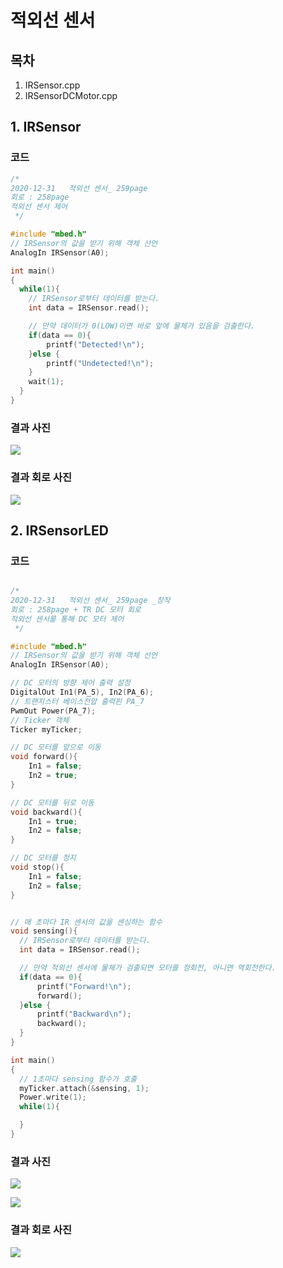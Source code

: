# 적외선 센서

## 목차
1. IRSensor.cpp
2. IRSensorDCMotor.cpp

## 1. IRSensor
### 코드
```c++
/*
2020-12-31   적외선 센서_ 259page
회로 : 258page
적외선 센서 제어
 */

#include "mbed.h"
// IRSensor의 값을 받기 위해 객체 선언
AnalogIn IRSensor(A0);

int main()
{
  while(1){
    // IRSensor로부터 데이터를 받는다.
    int data = IRSensor.read();

    // 만약 데이터가 0(LOW)이면 바로 앞에 물체가 있음을 검출한다.
    if(data == 0){
        printf("Detected!\n");
    }else {
        printf("Undetected!\n");
    }
    wait(1);
  }
}


```

### 결과 사진

![](https://github.com/HongyeongJu/MbedCode/blob/master/Chapter13_%EC%A0%81%EC%99%B8%EC%84%A0%20%EC%84%BC%EC%84%9C/1_IRSensor_result.jpg)

### 결과 회로 사진

![](https://github.com/HongyeongJu/MbedCode/blob/master/Chapter13_%EC%A0%81%EC%99%B8%EC%84%A0%20%EC%84%BC%EC%84%9C/1_IRSensor_circuit.jpg)

## 2. IRSensorLED

### 코드
```c++

/*
2020-12-31   적외선 센서_ 259page _창작
회로 : 258page + TR DC 모터 회로
적외선 센서를 통해 DC 모터 제어
 */

#include "mbed.h"
// IRSensor의 값을 받기 위해 객체 선언
AnalogIn IRSensor(A0);

// DC 모터의 방향 제어 출력 설정
DigitalOut In1(PA_5), In2(PA_6);
// 트랜지스터 베이스전압 출력핀 PA_7
PwmOut Power(PA_7);
// Ticker 객체
Ticker myTicker;

// DC 모터를 앞으로 이동
void forward(){
    In1 = false;
    In2 = true;
}

// DC 모터를 뒤로 이동
void backward(){
    In1 = true;
    In2 = false;
}

// DC 모터를 정지
void stop(){
    In1 = false;
    In2 = false;
}


// 매 초마다 IR 센서의 값을 센싱하는 함수
void sensing(){
  // IRSensor로부터 데이터를 받는다.
  int data = IRSensor.read();

  // 만약 적외선 센서에 물체가 검출되면 모터를 정회전, 아니면 역회전한다.
  if(data == 0){
      printf("Forward!\n");
      forward();
  }else {
      printf("Backward\n");
      backward();
  }
}

int main()
{
  // 1초마다 sensing 함수가 호출
  myTicker.attach(&sensing, 1);
  Power.write(1);
  while(1){

  }
}

```

### 결과 사진

![](https://github.com/HongyeongJu/MbedCode/blob/master/Chapter13_%EC%A0%81%EC%99%B8%EC%84%A0%20%EC%84%BC%EC%84%9C/2_IRSensorDCMotor_realpicture.jpg)

![](https://github.com/HongyeongJu/MbedCode/blob/master/Chapter13_%EC%A0%81%EC%99%B8%EC%84%A0%20%EC%84%BC%EC%84%9C/2_IRSensorDCMotor_result.jpg)

### 결과 회로 사진

![](https://github.com/HongyeongJu/MbedCode/blob/master/Chapter06_DC%20%EB%AA%A8%ED%84%B0/2_DCmotorUsingTransiter_circuit.jpg)
